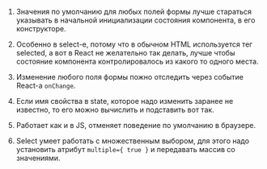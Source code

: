 1. Значения по умолчанию для любых полей формы лучше стараться
указывать в начальной инициализации состояния компонента, в его
конструкторе.

2. Особенно в select-е, потому что в обычном HTML используется тег
selected, а вот в React не желательно так делать, лучше чтобы состояние
компонента контролировалось из какого то одного места.

3. Изменение любого поля формы пожно отследить через событие React-а
`onChange`.

4. Если имя свойства в state, которое надо изменить заранее не известно,
то его можно вычислить и подставить вот так.

5. Работает как и в JS, отменяет поведение по умолчанию в браузере.

6. Select умеет работать с множественным выбором, для этого надо установить
атрибут `multiple={ true }` и передавать массив со значениями.
